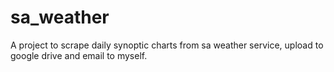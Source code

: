 # sa_weather
A project to scrape daily synoptic charts from sa weather service, upload to google drive and email to myself.
